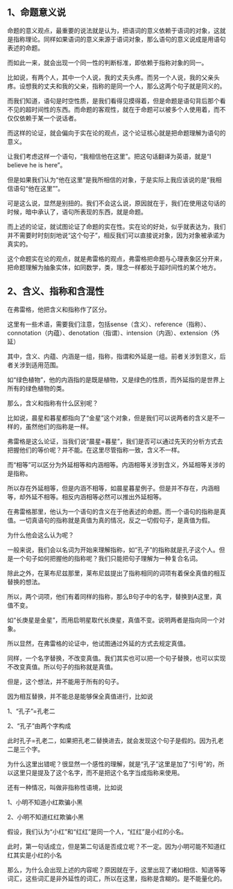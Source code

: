 <h2>1、命题意义说</h2><p data-pid="ejcfYWFd">命题的意义观点，最重要的说法就是认为，把语词的意义依赖于语词的对象，这就是指称理论。同样如果语词的意义来源于语词对象，那么语句的意义说成是用语句表述的命题。</p><p data-pid="nX7w6u23">而如此一来，就会出现一个同一性的判断标准，即依赖于指称对象的同一。</p><p data-pid="Xx5h5Gzc">比如说，有两个人，其中一个人说，我的丈夫头疼。而另一个人说，我的父亲头疼。设想我的丈夫和我的父亲，指称的是同一个人，那么这两个句子就是同义的。</p><p data-pid="D0jE_Yzr">而我们知道，语句是时空性质，是我们看得见摸得着，但是命题是语句背后那个看不见的超时间性的东西。而命题的客观性，就在于命题可以被多个人使用着，而不仅仅依赖于某一个说话者。</p><p data-pid="5Jft4z3L">而这样的论证，就会偏向于实在论的观点，这个论证核心就是把命题理解为语句的意义。</p><p data-pid="QCpspHns">让我们考虑这样一个语句，“我相信他在这里”。把这句话翻译为英语，就是“I believe he is here”。</p><p data-pid="PjM69mM5">但是如果我们认为“他在这里”是我所相信的对象，于是实际上我应该说的是“我相信语句“他在这里””。</p><p data-pid="aYRwoHoq">可是这么说，显然是别扭的。我们不会这么说，原因就在于，我们在使用这句话的时候，暗中承认了，语句所表现的东西，就是命题。</p><p data-pid="EL-eZEdL">而上述的论证，就试图论证了命题的实在性。实在论的好处，似乎就表达为，我们并不需要时时刻刻地说“这个句子”，相反我们可以直接说对象，因为对象被承诺为真实的。</p><p data-pid="kiuDJV53">这个命题实在论的观点，就是弗雷格的观点，弗雷格把命题与心理表象区分开来，把命题理解为抽象实体，如同数学，类，理念一样都处于超时间性的某个地方。</p><h2>2、含义、指称和含混性</h2><p data-pid="F_e40yin">在弗雷格，他把含义和指称作了区分。</p><p data-pid="--3eJKrs">这里有一些术语，需要我们注意，包括sense（含义）、reference（指称）、connotation（内蕴）、denotation（指谓）、intension（内涵）、extension（外延）</p><p data-pid="04kIr9Jr">其中，含义、内蕴、内涵是一组，指称，指谓和外延是一组。前者关涉到意义，后者关涉到适用范围。</p><p data-pid="vmADBEKF">如“绿色植物”，他的内涵指的是既是植物，又是绿色的性质，而外延指的是世界上所有的绿色植物的类。</p><p data-pid="qwuXld9T">那么，含义和指称有什么区别呢？</p><p data-pid="d8cDGeIt">比如说，晨星和暮星都指向了“金星”这个对象，但是我们可以说两者的含义是不一样的，虽然他们的指称是一样。</p><p data-pid="cQJelrHb">弗雷格是这么论证，当我们说“晨星=暮星”，我们是否可以通过先天的分析方式去把握他们的等价呢？并不能。在这里尽管指称一致，含义不一样。</p><p data-pid="lh5qNApl">而“相等”可以区分为外延相等和内涵相等。内涵相等关涉到含义，外延相等关涉的是指称。</p><p data-pid="fgCs2a9N">所以存在外延相等，但是内涵不相等，如晨星暮星例子。但是并不存在，内涵相等，却外延不相等。相反内涵相等必然可以推出外延相等。</p><p data-pid="awvW1Bbf">在弗雷格那里，他认为一个语句的含义在于他表述的命题。而一个语句的指称是真值。一切真语句的指称就是真值为真的情况，反之一切假句子，是真值为假。</p><p data-pid="LAjYnmYe">为什么他会这么认为呢？</p><p data-pid="0sm7M5V6">一般来说，我们会以名词为开始来理解指称，如“孔子”的指称就是孔子这个人。但是一个句子如何把握他的指称呢？我们只能把句子理解为一种复合名词。</p><p data-pid="9BjJn-xR">除此之外，在莱布尼兹那里，莱布尼兹提出了指称相同的词项有着保全真值的相互替换的想法。</p><p data-pid="PcWRZhwo">所以，两个词项，他们有着同样的指称，那么B句子中的名字，替换到A这里，真值不变。</p><p data-pid="WuNIOUyx">如“长庚星是金星”，而用启明星取代长庚星，真值不变。说明两者是指向同一个对象。</p><p data-pid="2vD1Gk5B">所以显然，在弗雷格的论证中，他试图通过外延的方式去规定真值。</p><p data-pid="QaQsNWpP">同样，一个名字替换，不改变真值。我们其实也可以把一个句子替换，也可以实现不改变真值。所以句子的指称就是真值。</p><p data-pid="K-g3Krih">但是，这个想法，并不能用于所有的句子。</p><p data-pid="1jpscjW-">因为相互替换，并不能总是能够保全真值进行，比如说</p><p data-pid="i1RyoxC3">1、“孔子”=孔老二</p><p data-pid="7wYxaiVc">2、“孔子”由两个字构成</p><p data-pid="fS9G9K9x">此时孔子=孔老二，如果把孔老二替换进去，就会发现这个句子是假的。因为孔老二是三个字。</p><p data-pid="meUEENZT">为什么这里出错呢？很显然一个感性的理解，就是“孔子”这里是加了“引号”的，所以这里只是提及了这个名字，而不是把这个名字当成指称来使用。</p><p data-pid="VMRPtc86">还有一种情况，叫做非指称性语境，比如说</p><p data-pid="aO0ILPmA">1、小明不知道小红欺骗小黑</p><p data-pid="QHQQJQFy">2、小明不知道红红欺骗小黑</p><p data-pid="IU-vqv6R">假设，我们认为“小红”和“红红”是同一个人，“红红”是小红的小名。</p><p data-pid="0ofAzGQ-">此时，第一句话成立，但是第二句话是否成立呢？不一定。因为小明可能不知道红红其实是小红的小名</p><p data-pid="Mmv6k7lZ">那么，为什么会出现上述的内容呢？原因就在于，这里出现了诸如相信、知道等等词汇，这些词汇是非外延性的词汇，所以在这里，指称是含糊的。是不能量化的。</p><p></p>
